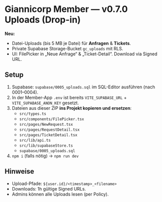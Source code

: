 
# Giannicorp Member — v0.7.0 Uploads (Drop-in)

**Neu:**
- Datei-Uploads (bis 5 MB je Datei) für **Anfragen** & **Tickets**.
- Private Supabase Storage-Bucket `gc_uploads` mit RLS.
- UI: FilePicker in „Neue Anfrage“ & „Ticket-Detail“. Download via Signed URL.

## Setup
1) Supabase: `supabase/0005_uploads.sql` im SQL-Editor ausführen (nach 0001–0004).
2) In der Member-App `.env` ist bereits `VITE_SUPABASE_URL` + `VITE_SUPABASE_ANON_KEY` gesetzt.
3) Dateien aus dieser ZIP **ins Projekt kopieren und ersetzen**:
   - `src/types.ts`
   - `src/components/FilePicker.tsx`
   - `src/pages/NewRequest.tsx`
   - `src/pages/RequestDetail.tsx`
   - `src/pages/TicketDetail.tsx`
   - `src/lib/api.ts`
   - `src/lib/supabaseStore.ts`
   - `supabase/0005_uploads.sql`
4) `npm i` (falls nötig) → `npm run dev`

## Hinweise
- Upload-Pfade: `${user.id}/<timestamp>_<filename>`
- Downloads: 1h gültige Signed URLs.
- Admins können alle Uploads lesen (per Policy).
